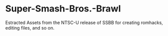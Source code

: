 # Super-Smash-Bros.-Brawl
Estracted Assets from the NTSC-U release of SSBB for creating romhacks, editing files, and so on.
